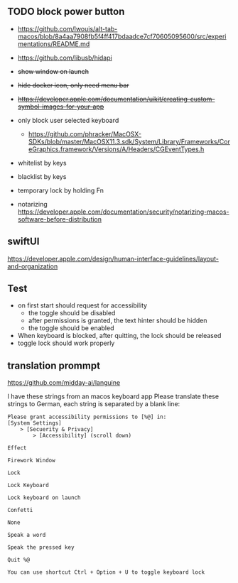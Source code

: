 ## TODO block power button
- https://github.com/lwouis/alt-tab-macos/blob/8a4aa7908fb5f4ff417bdaadce7cf70605095600/src/experimentations/README.md
- https://github.com/libusb/hidapi

- ~~show window on launch~~
- ~~hide docker icon, only need menu bar~~
- ~~https://developer.apple.com/documentation/uikit/creating-custom-symbol-images-for-your-app~~
- only block user selected keyboard
    - https://github.com/phracker/MacOSX-SDKs/blob/master/MacOSX11.3.sdk/System/Library/Frameworks/CoreGraphics.framework/Versions/A/Headers/CGEventTypes.h
- whitelist by keys
- blacklist by keys
- temporary lock by holding Fn
- notarizing https://developer.apple.com/documentation/security/notarizing-macos-software-before-distribution



## swiftUI
https://developer.apple.com/design/human-interface-guidelines/layout-and-organization




## Test

* on first start should request for accessibility
    -  the toggle should be disabled
    - after permissions is granted, the text hinter should be hidden
    -  the toggle should be enabled
* When keyboard is blocked, after quitting, the lock should be released
* toggle lock should work properly


## translation prommpt
https://github.com/midday-ai/languine

I have these strings from an macos keyboard app
Please translate these strings to German, each string is separated by a blank line:
```
Please grant accessibility permissions to [%@] in:
[System Settings]
    > [Secuerity & Privacy]
        > [Accessibility] (scroll down)

Effect

Firework Window

Lock

Lock Keyboard

Lock keyboard on launch

Confetti

None

Speak a word

Speak the pressed key

Quit %@

You can use shortcut Ctrl + Option + U to toggle keyboard lock
```
